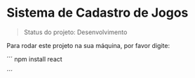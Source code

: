 # Sistema de Cadastro de Jogos

>Status do projeto: Desenvolvimento

Para rodar este projeto na sua máquina, por favor digite:


´´´
npm install react

´´´
